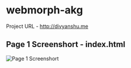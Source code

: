 # webmorph-akg

Project URL - http://divyanshu.me

## Page 1 Screenshort - index.html

![Page 1 Screenshort](https://github.com/div-dm17/webmorph_1913001D/blob/master/assets/media/1stpage.png)
